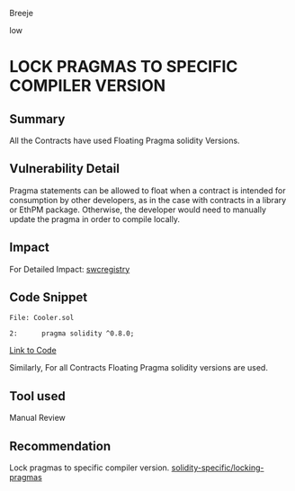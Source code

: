 Breeje

low

# LOCK PRAGMAS TO SPECIFIC COMPILER VERSION

## Summary

All the Contracts have used Floating Pragma solidity Versions.

## Vulnerability Detail

Pragma statements can be allowed to float when a contract is intended for consumption by other developers, as in the case with contracts in a library or EthPM package. Otherwise, the developer would need to manually update the pragma in order to compile locally.

## Impact

For Detailed Impact: [swcregistry](https://swcregistry.io/docs/SWC-103)

## Code Snippet

```solidity
File: Cooler.sol

2:      pragma solidity ^0.8.0;

```
[Link to Code](https://github.com/sherlock-audit/2023-01-cooler/blob/main/src/Cooler.sol#L2)

Similarly, For all Contracts Floating Pragma solidity versions are used.

## Tool used

Manual Review

## Recommendation

Lock pragmas to specific compiler version.
[solidity-specific/locking-pragmas](https://consensys.github.io/smart-contract-best-practices/development-recommendations/solidity-specific/locking-pragmas/)